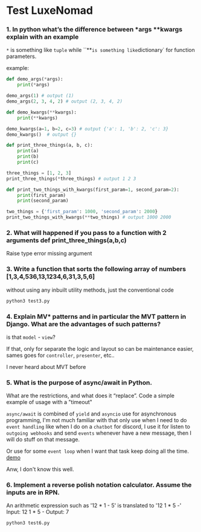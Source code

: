 # Test LuxeNomad

### 1. In python what’s the difference between *args **kwargs explain with an example
`*` is something like `tuple` while ``**` is something like `dictionary` for function parameters.

example:
```python
def demo_args(*args):
    print(*args)

demo_args(1) # output (1)
demo_args(2, 3, 4, 2) # output (2, 3, 4, 2)

def demo_kwargs(**kwargs):
    print(**kwargs)

demo_kwargs(a=1, b=2, c=3) # output {'a': 1, 'b': 2, 'c': 3}
demo_kwargs()  # output {}

def print_three_things(a, b, c):
    print(a)
    print(b)
    print(c)

three_things = [1, 2, 3]
print_three_things(*three_things) # output 1 2 3

def print_two_things_with_kwargs(first_param=1, second_param=2):
    print(first_param)
    print(second_param)

two_things = {'first_param': 1000, 'second_param': 2000}
print_two_things_with_kwargs(**two_things) # output 1000 2000

```

### 2. What will happened if you pass to a function with 2 arguments  def print_three_things(a,b,c)

Raise type error missing argument

### 3. Write a function that sorts the following array of numbers  [1,3,4,536,13,1234,6,31,3,5,6]
without using any inbuilt utility methods, just the conventional code

```python
python3 test3.py
```
### 4. Explain MV* patterns and in particular the MVT pattern in Django. What are the advantages of such patterns?
is that `model` - `view`?

If that, only for separate the logic and layout so can be maintenance easier, sames goes for `controller`, `presenter`, etc..

I never heard about MVT before


### 5. What is the purpose of async/await in Python.
What are the restrictions, and what does it “replace”. Code a simple example of usage with a "timeout"

`async/await` is combined of `yield` and `asyncio` use for asynchronous programming, I'm not much familiar with that
only use when I need to do `event handling` like when I do on a `chatbot` for discord, I use it for listen to `outgoing webhooks`
and send `events` whenever have a new message, then I will do stuff on that message.

Or use for some `event loop` when I want that task keep doing all the time.
[demo](https://github.com/enjoy2000/discord-pokemon-go-snipe-bot/blob/master/bot.py)

Anw, I don't know this well.


### 6. Implement a reverse polish notation calculator. Assume the inputs are in RPN.
An arithmetic expression such as '12 * 1 - 5' is translated to '12 1 * 5 -'
Input: 12 1 * 5 -
Output: 7

```python
python3 test6.py
```
